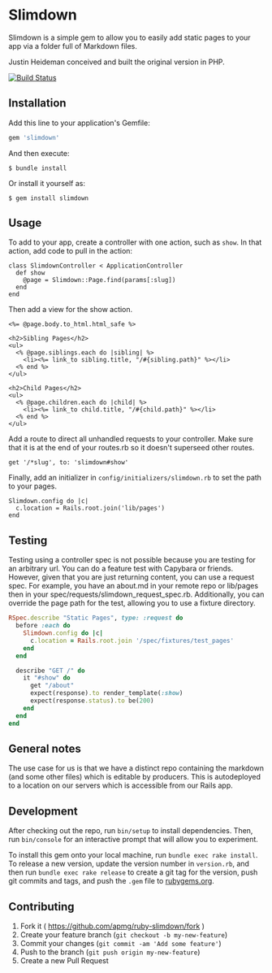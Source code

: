 # Slimdown

Slimdown is a simple gem to allow you to easily add static pages to your app
via a folder full of Markdown files.

Justin Heideman conceived and built the original version in PHP.

[![Build Status](https://travis-ci.org/APMG/ruby-slimdown.svg?branch=master)](https://travis-ci.org/APMG/ruby-slimdown)

## Installation

Add this line to your application's Gemfile:

```ruby
gem 'slimdown'
```

And then execute:

    $ bundle install

Or install it yourself as:

    $ gem install slimdown

## Usage

To add to your app, create a controller with one action, such as `show`. In that
action, add code to pull in the action:

    class SlimdownController < ApplicationController
      def show
        @page = Slimdown::Page.find(params[:slug])
      end
    end

Then add a view for the show action.

    <%= @page.body.to_html.html_safe %>

    <h2>Sibling Pages</h2>
    <ul>
      <% @page.siblings.each do |sibling| %>
        <li><%= link_to sibling.title, "/#{sibling.path}" %></li>
      <% end %>
    </ul>

    <h2>Child Pages</h2>
    <ul>
      <% @page.children.each do |child| %>
        <li><%= link_to child.title, "/#{child.path}" %></li>
      <% end %>
    </ul>

Add a route to direct all unhandled requests to your controller. Make sure that
it is at the end of your routes.rb so it doesn't superseed other routes.

    get '/*slug', to: 'slimdown#show'

Finally, add an initializer in `config/initializers/slimdown.rb` to set the path
to your pages.

    Slimdown.config do |c|
      c.location = Rails.root.join('lib/pages')
    end

## Testing

Testing using a controller spec is not possible because you are testing for an
arbitrary url. You can do a feature test with Capybara or friends. However,
given that you are just returning content, you can use a request spec. For
example, you have an about.md in your remote repo or lib/pages then in your
spec/requests/slimdown_request_spec.rb. Additionally, you can override the page
path for the test, allowing you to use a fixture directory.

```ruby
RSpec.describe "Static Pages", type: :request do
  before :each do
    Slimdown.config do |c|
      c.location = Rails.root.join '/spec/fixtures/test_pages'
    end
  end

  describe "GET /" do
    it "#show" do
      get "/about"
      expect(response).to render_template(:show)
      expect(response.status).to be(200)
    end
  end
end
```


## General notes

The use case for us is that we have a distinct repo containing the markdown (and
some other files) which is editable by producers. This is autodeployed to a
location on our servers which is accessible from our Rails app.


## Development

After checking out the repo, run `bin/setup` to install dependencies. Then, run `bin/console` for an interactive prompt that will allow you to experiment.

To install this gem onto your local machine, run `bundle exec rake install`. To release a new version, update the version number in `version.rb`, and then run `bundle exec rake release` to create a git tag for the version, push git commits and tags, and push the `.gem` file to [rubygems.org](https://rubygems.org).

## Contributing

1. Fork it ( https://github.com/apmg/ruby-slimdown/fork )
2. Create your feature branch (`git checkout -b my-new-feature`)
3. Commit your changes (`git commit -am 'Add some feature'`)
4. Push to the branch (`git push origin my-new-feature`)
5. Create a new Pull Request

